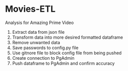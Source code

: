 # Movies-ETL
Analysis for Amazing Prime Video

1. Extract data from json file
2. Transform data into more desired formatted dataframe
3. Remove unwanted data
5. Save passwords to config.py file
6. Use gitnore file to block config file from being pushed
4. Create connection to PgAdmin
5. Push dataframe to PgAdmin and confirm accuracy


